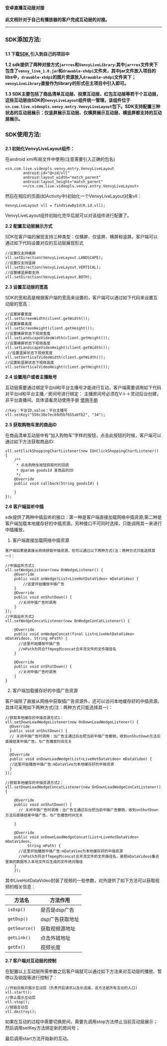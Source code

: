 #### **安卓直播互动层对接**
**此文档针对于自己有播放器的客户完成互动层的对接。**

-------

<h4 style="font-weight: bold;font-size: 18px;">SDK添加方法:</h4>

  **1.1 下载[SDK](http://vpls.cdn.videojj.com/download/docs/flash/Android/LingdongSDK_android_160926.zip),引入到自己的项目中**

  **1.2 sdk提供了两种对接方式`jar+res`和`VenvyLiveLibrary`:其中`jar+res`文件夹下包含了`venvy_live_1.0.jar`和`drawable-xhdpi`文件夹，其中jar文件放入项目的libs中，`drawable-xhdpi`的图片资源放入`drawable-xhdpi`文件夹下；`venvyLiveLibrary`直接作为library的形式在主项目中引入即可。**

  **1.3 SDK主要包括了商品清单互动层、投票互动层、红包互动层等若干个互动层，这些互动层由SDK的`VenvyLiveLayout`组件统一管理，该组件位于`cn.com.live.videopls.venvy.entry.VenvyLiveLayout`包下。SDK支持配置三种状态的互动层展示：仅竖屏展示互动层、仅横屏展示互动层、横竖屏都支持的互动层展示。**


<h4 style="font-weight: bold;font-size: 18px;">SDK使用方法:</h4>

**2.1 初始化VenvyLiveLayout组件：**

  在android xml布局文件中使用(注意需要引入正确的包名)

```
<cn.com.live.videopls.venvy.entry.VenvyLiveLayout
        android:id="@+id/vll"
        android:layout_width="match_parent"
        android:layout_height="match_parent"
        ></cn.com.live.videopls.venvy.entry.VenvyLiveLayout>
```
然后在相应的页面(如Activity中)初始化一个VenvyLiveLayout对象vll：
```
VenvyLiveLayout vll = findViewById(R.id.vll);
```
VenvyLiveLayout组件初始化完毕后就可以对该组件进行配置了。

**2.2 配置互动层展示方式**

   SDK在客户端的展现支持三种类型：仅横屏、仅竖屏、横屏和竖屏。客户端可以通过如下代码设置对应的互动层展现形式

```
//设置仅支持横屏
vll.setDirection(VenvyLiveLayout.LANDSCAPE);
//设置仅支持竖屏
vll.setDirection(VenvyLiveLayout.VERTICAL);
//设置横竖屏都支持
vll.setDirection(VenvyLiveLayout.BOTH);

```
**2.3 设置互动层的宽高**

  SDK的宽和高是根据客户端的宽高来设置的，客户端可以通过如下代码来设置互动层的宽高：

```
//设置屏幕宽度        	 
vll.setScreenWidth(client.getWidth());
//设置屏幕高度
vll.setScreenHeight(client.getHeight());
//设置横屏状态下视频宽度
vll.setLandscapeVideoWidth(client.getHeight());
//设置横屏状态下视频高度    	  
vll.setLandscapeVideoHeight(client.getWidth());
 //设置竖屏状态下视频宽度
vll.setVerticalVideoWidth(client.getWidth());
//设置和竖屏状态下视频高度
vll.setVerticalVideoHeight(client.getHeight());

```
**2.4 设置用户或者主播账号**

  互动层需要通过绑定平台id和平台主播号才能进行互动，客户端需要调用如下代码对平台id和平台主播／房间号进行绑定：
  主播房间号必须在V＋＋灵动后台创建，非平台直播间。具体请看灵动使用手册 [使用手册](http://vpls.cdn.videojj.com/download/docs/flash/Android/%E7%81%B5%E5%8A%A8%E5%B9%B3%E5%8F%B0%E4%BD%BF%E7%94%A8%E6%89%8B%E5%86%8C.pdf)

```
//key：平台ID,value：平台主播号
vll.setKey("556c38e7ec69d5bf655a0fb2", "34");
```
**2.5 获取购物车里的商品ID**

  在商品清单互动层中有“加入购物车”字样的按钮，点击此按钮的时候，客户端可以通过如下方法获取商品ID:

```
vll.setClickShoppingChartListener(new IOnClickShoppingChartListener() {
	/**
	 * 点击购物车按钮获取时的回调
	 * @param goodsId 某商品的ID
	 */
	@Override
	public void callback(String goodsId) {

	}
});

```
**2.6 客户端监听中插**

  sdk提供了两种中插监听的接口：第一种是客户端直接加载网络中插资源;第二种是客户端加载本地缓存好的中插资源。另种接口不可同时选择，只能调用其一来进行中插播放。

  1) 客户端直接加载网络中插资源

  `客户端如果是直接从网络获取中插资源，则可以通过以下两种方式(注：两种方式只能选择其一)：`

```
//中插监听方式1
vll.setWedgeListener(new OnWedgeListener() {
	@Override
	public void onWedge(List<LiveHotDataVideo> mDataVideo) {
		//这里开始播放中插广告
	}
	@Override
	public void onShutDown() {
	  //关闭中插广告时调用
	}
});
//中插监听方式2
vll.setWedgeConcatListener(new OnWedgeConCatListener() {

	@Override
	public void onWedgeConcat(final List<LiveHotDataVideo> mDataVideos, String mPath) {
	  //这里开始播放中插广告
	  //mPath为符合ffmpeg的concat合并流文件的文件路径名
	}

	@Override
	public void onShutDown() {
	  //关闭中插广告时调用
	}
}

```

  2) 客户端加载缓存好的中插广告资源

  客户端除了直接从网络中获取插广告资源外，还可以访问本地缓存好的中插资源。具体可采用如下两种方式(注：两种方式只能选择其一)：

  ```
  //获取本地缓存的中插资源方式1：
  vll.setDownLoadWedgeListener(new OnDownLoadWedgeListener() {
  	@Override
  	public void onShutDown() {
  	// 关闭中插广告时调用：当广告主通过后台把当前中插广告撤销，收到onShutDown方法后直接结束中插广告，与广告播放时间无关

  	}
  	@Override
  	public void onDownLoadWedge(List<LiveHotDataVideo> mDataVideo) {
  	//这里开始播放中插广告:mDataVieo为本地缓存好的中插资源
  	}
  });

  //获取本地缓存的中插资源方式2：
  vll.setDownLoadWedgeConcatListener(new OnDownLoadWedgeConCatListener() {

      @Override
      public void onShutDown() {
      	// 关闭中插广告时调用：当广告主通过后台把当前中插广告撤销，收到onShutDown方法后直接结束中插广告，与广告播放时间无关

      }

      @Override
      public void onDownLoadWedgeConcat(List<LiveHotDataVideo> mDataVideos,
      		String mPath) {
      	//这里开始播放中插广告:mDataVieo为本地缓存好的中插资源
      	//mPath为符合ffmpeg的concat合并流文件的文件路径名，是把mDataVideos集合里面的数据写入本地文件后生成的文件绝对路径
      }
      });
  ```

其中LiveHotDataVideo封装了视频的一些参数，对外提供了如下方法可以获取视频的相关信息：

方法名 | 方法作用
---|---
`isDsp()` | 是否是dsp广告
`getDsp()` | dsp广告获取地址
`getSource()`|获取视频源地址
`getLink()`|点击外链地址
`getEx()`|视频长度


**2.7 客户端对互动层的控制**

  在配置以上互动层所需参数之后客户端就可以通过如下方法来对互动层的播放、暂停以及销毁等进行控制了：

```
//开始加载并展示互动层（负责开启请求以及长连接，该方法是所有互动的入口)
vll.start();
//停止展示互动层
vll.stop();
//销毁互动层
vll.destroy();

```

如果在互动的过程中需要切换房间，需要先调用stop方法停止当前互动层展示；然后调用setKey方法绑定新的房间号；

最后调用start方法开始新的互动。
